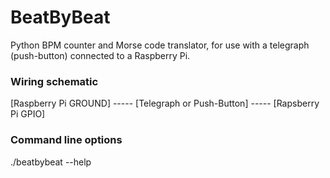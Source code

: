 # BeatByBeat

Python BPM counter and Morse code translator, for use with a telegraph (push-button) connected to a Raspberry Pi.

### Wiring schematic

[Raspberry Pi GROUND] ----- [Telegraph or Push-Button] ----- [Rapsberry Pi GPIO]

### Command line options

./beatbybeat --help
